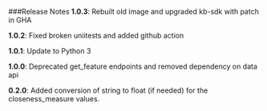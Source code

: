 ###Release Notes
**1.0.3**:
Rebuilt old image and upgraded kb-sdk with patch in GHA

**1.0.2**:
Fixed broken uniitests and added github action

**1.0.1**:
Update to Python 3

**1.0.0**:
Deprecated get_feature endpoints and removed dependency on data api

**0.2.0**:
Added conversion of string to float (if needed) for the closeness_measure values.

